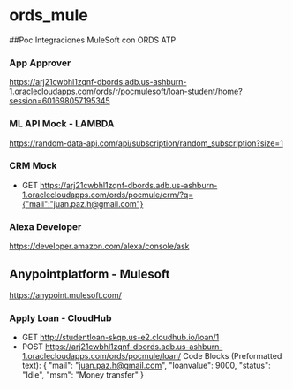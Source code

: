 # ords_mule
##Poc Integraciones MuleSoft con ORDS ATP  

### App Approver
https://arj21cwbhl1zqnf-dbords.adb.us-ashburn-1.oraclecloudapps.com/ords/r/pocmulesoft/loan-student/home?session=601698057195345

### ML API Mock -  LAMBDA
https://random-data-api.com/api/subscription/random_subscription?size=1


### CRM Mock
- GET  https://arj21cwbhl1zqnf-dbords.adb.us-ashburn-1.oraclecloudapps.com/ords/pocmule/crm/?q={"mail":"juan.paz.h@gmail.com"}

### Alexa Developer
https://developer.amazon.com/alexa/console/ask

## Anypointplatform - Mulesoft
https://anypoint.mulesoft.com/

### Apply Loan - CloudHub
- GET http://studentloan-skqp.us-e2.cloudhub.io/loan/1
- POST https://arj21cwbhl1zqnf-dbords.adb.us-ashburn-1.oraclecloudapps.com/ords/pocmule/loan/
Code Blocks (Preformatted text): 
{
  "mail": "juan.paz.h@gmail.com",
  "loanvalue": 9000,
  "status": "Idle",
  "msm": "Money transfer"
}




